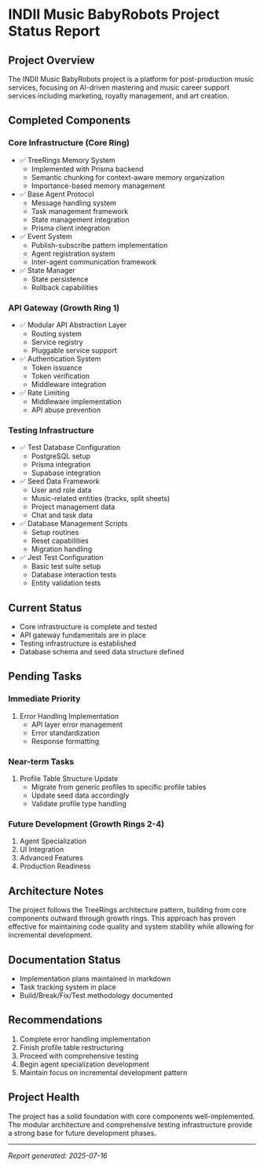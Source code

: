 # INDII Music BabyRobots Project Status Report

## Project Overview
The INDII Music BabyRobots project is a platform for post-production music services, focusing on AI-driven mastering and music career support services including marketing, royalty management, and art creation.

## Completed Components

### Core Infrastructure (Core Ring)
- ✅ TreeRings Memory System
  - Implemented with Prisma backend
  - Semantic chunking for context-aware memory organization
  - Importance-based memory management
- ✅ Base Agent Protocol
  - Message handling system
  - Task management framework
  - State management integration
  - Prisma client integration
- ✅ Event System
  - Publish-subscribe pattern implementation
  - Agent registration system
  - Inter-agent communication framework
- ✅ State Manager
  - State persistence
  - Rollback capabilities

### API Gateway (Growth Ring 1)
- ✅ Modular API Abstraction Layer
  - Routing system
  - Service registry
  - Pluggable service support
- ✅ Authentication System
  - Token issuance
  - Token verification
  - Middleware integration
- ✅ Rate Limiting
  - Middleware implementation
  - API abuse prevention

### Testing Infrastructure
- ✅ Test Database Configuration
  - PostgreSQL setup
  - Prisma integration
  - Supabase integration
- ✅ Seed Data Framework
  - User and role data
  - Music-related entities (tracks, split sheets)
  - Project management data
  - Chat and task data
- ✅ Database Management Scripts
  - Setup routines
  - Reset capabilities
  - Migration handling
- ✅ Jest Test Configuration
  - Basic test suite setup
  - Database interaction tests
  - Entity validation tests

## Current Status
- Core infrastructure is complete and tested
- API gateway fundamentals are in place
- Testing infrastructure is established
- Database schema and seed data structure defined

## Pending Tasks

### Immediate Priority
1. Error Handling Implementation
   - API layer error management
   - Error standardization
   - Response formatting

### Near-term Tasks
1. Profile Table Structure Update
   - Migrate from generic profiles to specific profile tables
   - Update seed data accordingly
   - Validate profile type handling

### Future Development (Growth Rings 2-4)
1. Agent Specialization
2. UI Integration
3. Advanced Features
4. Production Readiness

## Architecture Notes
The project follows the TreeRings architecture pattern, building from core components outward through growth rings. This approach has proven effective for maintaining code quality and system stability while allowing for incremental development.

## Documentation Status
- Implementation plans maintained in markdown
- Task tracking system in place
- Build/Break/Fix/Test methodology documented

## Recommendations
1. Complete error handling implementation
2. Finish profile table restructuring
3. Proceed with comprehensive testing
4. Begin agent specialization development
5. Maintain focus on incremental development pattern

## Project Health
The project has a solid foundation with core components well-implemented. The modular architecture and comprehensive testing infrastructure provide a strong base for future development phases.

---
*Report generated: 2025-07-16*
